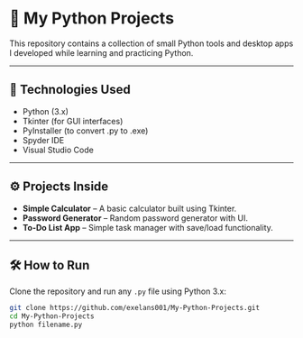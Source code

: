 # 🐍 My Python Projects

This repository contains a collection of small Python tools and desktop apps I developed while learning and practicing Python.

---

## 📌 Technologies Used

- Python (3.x)
- Tkinter (for GUI interfaces)
- PyInstaller (to convert .py to .exe)
- Spyder IDE
- Visual Studio Code

---

## ⚙️ Projects Inside

- **Simple Calculator** – A basic calculator built using Tkinter.  
- **Password Generator** – Random password generator with UI.  
- **To-Do List App** – Simple task manager with save/load functionality.  

---

## 🛠️ How to Run

Clone the repository and run any `.py` file using Python 3.x:

```bash
git clone https://github.com/exelans001/My-Python-Projects.git
cd My-Python-Projects
python filename.py
